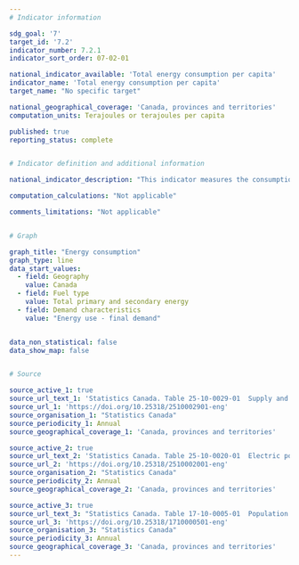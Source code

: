 ```yaml
---
# Indicator information 

sdg_goal: '7'
target_id: '7.2'
indicator_number: 7.2.1
indicator_sort_order: 07-02-01

national_indicator_available: 'Total energy consumption per capita'
indicator_name: 'Total energy consumption per capita'
target_name: "No specific target"

national_geographical_coverage: 'Canada, provinces and territories'
computation_units: Terajoules or terajoules per capita

published: true
reporting_status: complete


# Indicator definition and additional information

national_indicator_description: "This indicator measures the consumption of different types of energy in terajoules or in terajoules per capita."

computation_calculations: "Not applicable"

comments_limitations: "Not applicable"


# Graph

graph_title: "Energy consumption"
graph_type: line
data_start_values:
  - field: Geography
    value: Canada
  - field: Fuel type
    value: Total primary and secondary energy
  - field: Demand characteristics
    value: "Energy use - final demand"


data_non_statistical: false
data_show_map: false


# Source

source_active_1: true
source_url_text_1: 'Statistics Canada. Table 25-10-0029-01  Supply and demand of primary and secondary energy in terajoules, annual'
source_url_1: 'https://doi.org/10.25318/2510002901-eng'
source_organisation_1: "Statistics Canada"
source_periodicity_1: Annual
source_geographical_coverage_1: 'Canada, provinces and territories'

source_active_2: true
source_url_text_2: 'Statistics Canada. Table 25-10-0020-01  Electric power, annual generation by class of producer'
source_url_2: 'https://doi.org/10.25318/2510002001-eng'
source_organisation_2: "Statistics Canada"
source_periodicity_2: Annual
source_geographical_coverage_2: 'Canada, provinces and territories'

source_active_3: true
source_url_text_3: "Statistics Canada. Table 17-10-0005-01  Population estimates on July 1st, by age and sex"
source_url_3: 'https://doi.org/10.25318/1710000501-eng'
source_organisation_3: "Statistics Canada"
source_periodicity_3: Annual
source_geographical_coverage_3: 'Canada, provinces and territories'
---
```

